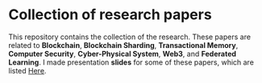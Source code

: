 # Collection of research papers
This repository contains the collection of the research. These papers are related to **Blockchain**, **Blockchain Sharding**, **Transactional Memory**, **Computer Security**, **Cyber-Physical System**, **Web3**, and **Federated Learning**. I made presentation **slides** for some of these papers, which are listed [Here](https://ramesh-adhikari.github.io/pages/presentations.html).
